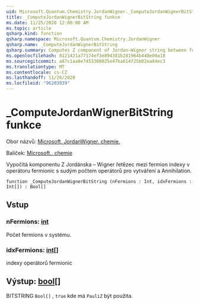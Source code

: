 ```yaml
---
uid: Microsoft.Quantum.Chemistry.JordanWigner._ComputeJordanWignerBitString
title: _ComputeJordanWignerBitString funkce
ms.date: 11/25/2020 12:00:00 AM
ms.topic: article
qsharp.kind: function
qsharp.namespace: Microsoft.Quantum.Chemistry.JordanWigner
qsharp.name: _ComputeJordanWignerBitString
qsharp.summary: Computes Z component of Jordan–Wigner string between fermion indices in a fermionic operator with an even number of creation / annihilation operators.
ms.openlocfilehash: 8121421a77174ef3e894381b281964b448e00a18
ms.sourcegitcommit: a87c1aa8e7453360025e47ba614f25b02ea84ec3
ms.translationtype: MT
ms.contentlocale: cs-CZ
ms.lasthandoff: 11/26/2020
ms.locfileid: "96203939"
---
```

# <a name="_computejordanwignerbitstring-function"></a>_ComputeJordanWignerBitString funkce

Obor názvů: [Microsoft. JordanWigner. chemie.](xref:Microsoft.Quantum.Chemistry.JordanWigner)

Balíček: [Microsoft.. chemie](https://nuget.org/packages/Microsoft.Quantum.Chemistry)


Vypočítá komponentu Z Jordánska – Wigner řetězec mezi fermion indexy v operátoru fermionic s sudým počtem operátorů pro vytváření a Annihilation.

```qsharp
function _ComputeJordanWignerBitString (nFermions : Int, idxFermions : Int[]) : Bool[]
```


## <a name="input"></a>Vstup

### <a name="nfermions--int"></a>nFermions: [int](xref:microsoft.quantum.lang-ref.int)

Počet fermions v systému.


### <a name="idxfermions--int"></a>idxFermions: [int](xref:microsoft.quantum.lang-ref.int)[]

indexy operátorů fermionic



## <a name="output--bool"></a>Výstup: [bool](xref:microsoft.quantum.lang-ref.bool)[]

BITSTRING `Bool[]` , `true` kde má `PauliZ` být použita.